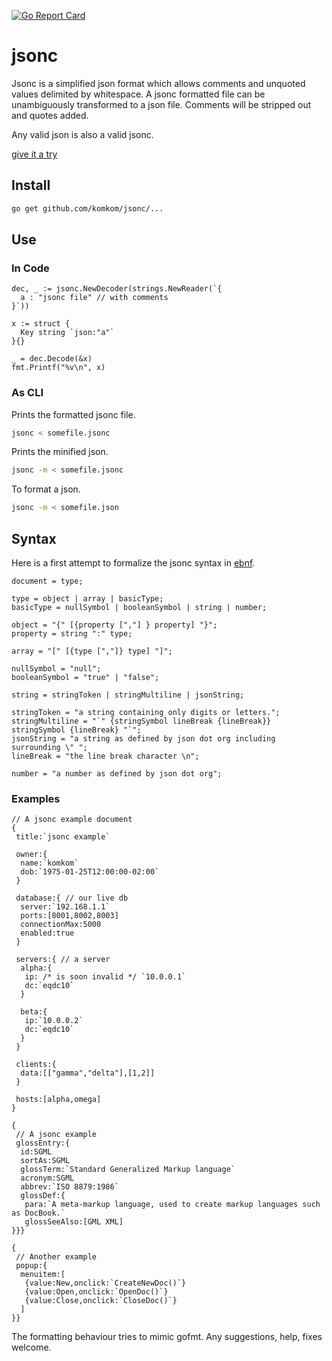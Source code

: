 [![Go Report Card](https://goreportcard.com/badge/github.com/komkom/jsonc)](https://goreportcard.com/report/github.com/komkom/jsonc)

# jsonc

Jsonc is a simplified json format which allows comments and unquoted values delimited by whitespace. A jsonc formatted file can be unambiguously transformed to a json file. Comments will be stripped out and quotes added.

Any valid json is also a valid jsonc.

[give it a try](https://komkom.github.io/)

## Install

```bash
go get github.com/komkom/jsonc/...
```

## Use

### In Code
``` golang
dec, _ := jsonc.NewDecoder(strings.NewReader(`{
  a : "jsonc file" // with comments
}`))

x := struct {
  Key string `json:"a"`
}{}

_ = dec.Decode(&x)
fmt.Printf("%v\n", x)
```

### As CLI

Prints the formatted jsonc file.
```bash
jsonc < somefile.jsonc 
```

Prints the minified json.
```bash
jsonc -m < somefile.jsonc 
```

To format a json.
```bash
jsonc -m < somefile.json
```

## Syntax
Here is a first attempt to formalize the jsonc syntax in [ebnf](https://en.wikipedia.org/wiki/Extended_Backus%E2%80%93Naur_form).

```
document = type;

type = object | array | basicType;
basicType = nullSymbol | booleanSymbol | string | number;

object = "{" [{property [","] } property] "}";
property = string ":" type;

array = "[" [{type [","]} type] "]";

nullSymbol = "null";
booleanSymbol = "true" | "false";

string = stringToken | stringMultiline | jsonString;

stringToken = "a string containing only digits or letters.";
stringMultiline = "`" {stringSymbol lineBreak {lineBreak}} stringSymbol {lineBreak} "`";
jsonString = "a string as defined by json dot org including surrounding \" ";
lineBreak = "the line break character \n";

number = "a number as defined by json dot org";
```

### Examples

```
// A jsonc example document
{
 title:`jsonc example`

 owner:{
  name:`komkom`
  dob:`1975-01-25T12:00:00-02:00`
 }

 database:{ // our live db
  server:`192.168.1.1`
  ports:[8001,8002,8003]
  connectionMax:5000
  enabled:true
 }

 servers:{ // a server
  alpha:{
   ip: /* is soon invalid */ `10.0.0.1`
   dc:`eqdc10`
  }
  
  beta:{
   ip:`10.0.0.2`
   dc:`eqdc10`
  }
 }
 
 clients:{
  data:[["gamma","delta"],[1,2]]
 }
 
 hosts:[alpha,omega]
}

```

```
{
 // A jsonc example
 glossEntry:{
  id:SGML
  sortAs:SGML
  glossTerm:`Standard Generalized Markup language`
  acronym:SGML
  abbrev:`ISO 8879:1986`
  glossDef:{
   para:`A meta-markup language, used to create markup languages such as DocBook.`
   glossSeeAlso:[GML XML]
}}}
```

```
{
 // Another example
 popup:{
  menuitem:[
   {value:New,onclick:`CreateNewDoc()`}
   {value:Open,onclick:`OpenDoc()`}
   {value:Close,onclick:`CloseDoc()`}
  ]
}}
```

The formatting behaviour tries to mimic gofmt. Any suggestions, help, fixes welcome.
